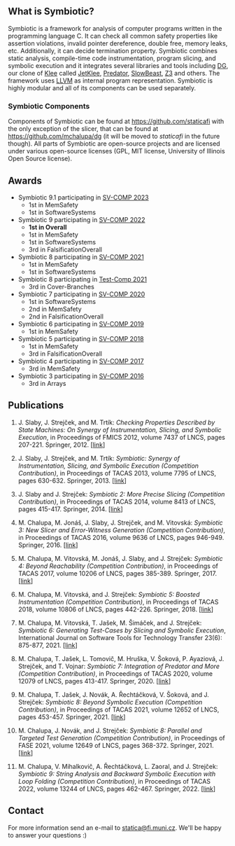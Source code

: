 ## What is Symbiotic?
Symbiotic is a framework for analysis of computer programs written in the programming language C. It can check all common safety properties like assertion violations, invalid pointer dereference, double free, memory leaks, etc. Additionally, it can decide termination property. Symbiotic combines static analysis, compile-time code instrumentation, program slicing, and symbolic execution and it integrates several libraries and tools including [DG](https://github.com/mchalupa/dg), our clone of [Klee](http://klee.github.io/) called [JetKlee](https://github.com/staticafi/JetKlee), [Predator](http://www.fit.vutbr.cz/research/groups/verifit/tools/predator/), [SlowBeast](https://gitlab.fi.muni.cz/xchalup4/slowbeast), [Z3](https://github.com/Z3Prover/z3) and others. The framework uses [LLVM](<https://llvm.org>) as internal program representation. Symbiotic is highly modular and all of its components can be used separately.

### Symbiotic Components

Components of Symbiotic can be found at <https://github.com/staticafi> with the only exception of the slicer, that can be found at <https://github.com/mchalupa/dg> (it will be moved to _staticafi_ in the future though). All parts of Symbiotic are open-source projects and are licensed under various open-source licenses (GPL, MIT license, University of Illinois Open Source license).

## Awards
* Symbiotic 9.1 participating in [SV-COMP 2023](https://sv-comp.sosy-lab.org/2023/results/results-verified/)
  * 1st in MemSafety 
  * 1st in SoftwareSystems
* Symbiotic 9 participating in [SV-COMP 2022](https://sv-comp.sosy-lab.org/2022/results/results-verified/)
  * **1st in Overall**
  * 1st in MemSafety 
  * 1st in SoftwareSystems
  * 3rd in FalsificationOverall
* Symbiotic 8 participating in [SV-COMP 2021](https://sv-comp.sosy-lab.org/2021/results/results-verified/)
  * 1st in MemSafety 
  * 1st in SoftwareSystems
* Symbiotic 8 participating in [Test-Comp 2021](https://test-comp.sosy-lab.org/2021/results/results-verified/)
  * 3rd in Cover-Branches
* Symbiotic 7 participating in [SV-COMP 2020](https://sv-comp.sosy-lab.org/2020/results/results-verified/)
  * 1st in SoftwareSystems
  * 2nd in MemSafety 
  * 2nd in FalsificationOverall
* Symbiotic 6 participating in [SV-COMP 2019](https://sv-comp.sosy-lab.org/2019/results/results-verified/)
  * 1st in MemSafety 
* Symbiotic 5 participating in [SV-COMP 2018](https://sv-comp.sosy-lab.org/2018/results/results-verified/)
  * 1st in MemSafety 
  * 3rd in FalsificationOverall
* Symbiotic 4 participating in [SV-COMP 2017](https://sv-comp.sosy-lab.org/2017/results/results-verified/)
  * 3rd in MemSafety 
* Symbiotic 3 participating in [SV-COMP 2016](https://sv-comp.sosy-lab.org/2016/results/results-verified/)
  * 3rd in Arrays

## Publications

1. J. Slaby, J. Strejček, and M. Trtík: _Checking Properties Described by State Machines: On Synergy of Instrumentation, Slicing, and Symbolic Execution_, in Proceedings of FMICS 2012, volume 7437 of LNCS, pages 207-221. Springer, 2012. \[[link](http://is.muni.cz/repo/984069/sse.pdf)\]

2. J. Slaby, J. Strejček, and M. Trtík: _Symbiotic: Synergy of Instrumentation, Slicing, and Symbolic Execution (Competition Contribution)_, in Proceedings of TACAS 2013, volume 7795 of LNCS, pages 630-632. Springer, 2013. \[[link](https://www.fi.muni.cz/~xstrejc/publications/tacas2013preprint.pdf)\]

3. J. Slaby and J. Strejček: _Symbiotic 2: More Precise Slicing (Competition Contribution)_, in Proceedings of TACAS 2014, volume 8413 of LNCS, pages 415-417. Springer, 2014. \[[link](https://www.fi.muni.cz/~xstrejc/publications/tacas2014preprint.pdf)\]

4. M. Chalupa, M. Jonáš, J. Slaby, J. Strejček, and M. Vitovská: _Symbiotic 3: New Slicer and Error-Witness Generation (Competition Contribution)_, in Proceedings of TACAS 2016, volume 9636 of LNCS, pages 946-949. Springer, 2016. \[[link](https://www.fi.muni.cz/~xstrejc/publications/tacas2016symbiotic_preprint.pdf)\]

5. M. Chalupa, M. Vitovská, M. Jonáš, J. Slaby, and J. Strejček: _Symbiotic 4: Beyond Reachability (Competition Contribution)_, in Proceedings of TACAS 2017, volume 10206 of LNCS, pages 385-389. Springer, 2017. \[[link](https://www.fi.muni.cz/~xstrejc/publications/tacas2017preprint.pdf)\]

6. M. Chalupa, M. Vitovská, and J. Strejček: _Symbiotic 5: Boosted Instrumentation (Competition Contribution)_, in Proceedings of TACAS 2018, volume 10806 of LNCS, pages 442-226. Springer, 2018. \[[link](https://link.springer.com/chapter/10.1007/978-3-319-89963-3_29)\]

7. M. Chalupa, M. Vitovská, T. Jašek, M. Šimáček, and J. Strejček: _Symbiotic 6: Generating Test-Cases by Slicing and Symbolic Execution_, International Journal on Software Tools for Technology Transfer 23(6): 875-877, 2021. \[[link](https://www.fi.muni.cz/~xstrejc/publications/sttt2020preprint.pdf)\]

8. M. Chalupa, T. Jašek, L. Tomovič, M. Hruška, V. Šoková, P. Ayaziová, J. Strejček, and T. Vojnar: _Symbiotic 7: Integration of Predator and More (Competition Contribution)_, in Proceedings of TACAS 2020, volume 12079 of LNCS, pages 413-417. Springer, 2020. \[[link](https://link.springer.com/chapter/10.1007/978-3-030-45237-7_31)\]

9. M. Chalupa, T. Jašek, J. Novák, A. Řechtáčková, V. Šoková, and J. Strejček: _Symbiotic 8: Beyond Symbolic Execution (Competition Contribution)_, in Proceedings of TACAS 2021, volume 12652 of LNCS, pages 453-457. Springer, 2021. \[[link](https://link.springer.com/chapter/10.1007/978-3-030-72013-1_31)\] 

10. M. Chalupa, J. Novák, and J. Strejček: _Symbiotic 8: Parallel and Targeted Test Generation (Competition Contribution)_, in Proceedings of FASE 2021, volume 12649 of LNCS, pages 368-372. Springer, 2021. \[[link](https://link.springer.com/chapter/10.1007/978-3-030-71500-7_20)\]

11. M. Chalupa, V. Mihalkovič, A. Řechtáčková, L. Zaoral, and J. Strejček: _Symbiotic 9: String Analysis and Backward Symbolic Execution with Loop Folding (Competition Contribution)_, in Proceedings of TACAS 2022, volume 13244 of LNCS, pages 462-467. Springer, 2022. \[[link](https://link.springer.com/chapter/10.1007/978-3-030-99527-0_32)\]

## Contact

For more information send an e-mail to <statica@fi.muni.cz>. We'll be happy to answer your questions :)
